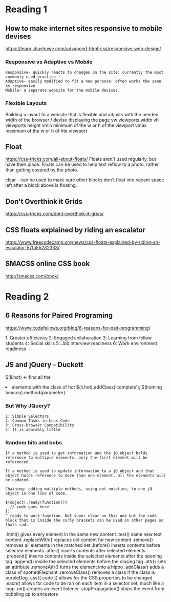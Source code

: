 # Reading 1
## How to make internet sites responsive to mobile devises
https://learn.shayhowe.com/advanced-html-css/responsive-web-design/

### Responsive vs Adaptive vs Mobile
    Responsive- quickly reacts to changes on the site: currently the most commonly used practice 
    Adaptive- easily modified to fit a new purpose: often works the same as responsive
    Mobile- a separate website for the mobile devices.  

### Flexible Layouts 
  Building a layout to a website that is flexible and adjusts with the needed width of the browser / devise displaying the page
    vw viewports width   vh viewports height
    vmin minimum of the w or h of the viewport
    vmax maximum of the w or h of hte viewport
  
  
## Float
  https://css-tricks.com/all-about-floats/
  Floats aren't used regularly, but have their place. Floats can be used to help text reflow to a photo, rather than getting covered by the photo. 

  clear - can be used to make sure other blocks don't float into vacant space left after a block above is floating. 

## Don't Overthink it Grids
  https://css-tricks.com/dont-overthink-it-grids/

## CSS floats explained by riding an escalator 
  https://www.freecodecamp.org/news/css-floats-explained-by-riding-an-escalator-57fa55232333/

## SMACSS online CSS book
  http://smacss.com/book/







# Reading 2

## 6 Reasons for Paired Programing
  https://www.codefellows.org/blog/6-reasons-for-pair-programming/

  1: Greater efficiency
  2: Engaged collaboration
  3: Learning from fellow students
  4: Social skills
  5: Job interview readiness
  6: Work environment readiness 

## JS and jQuery - Duckett

  $(li.hot) <- find all the <li> elements with the class of hot
  $(li.hot).addClass('complete'); $(homing beacon).method(parameter)

  ### But Why JQuery?
    1: Simple Selectors
    2: Common Tasks in Less Code
    3: Cross-browser Compatibility
    4: It is adorably little

  ### Random bits and bobs
    If a method is used to get information and the jQ object holds reference to multiple elements, only the first element will be referenced. 

    If a method is used to update information to a jQ object and that object holds reference to more than one element, all the elements will be updated. 

    Chaining: adding multiple methods, using dot notation, to one jQ object in one line of code.

    $(object).ready(function(){
      // code goes here
    }); 
    ^ ready to work function. Not super clear on this one but the code block that is inside the curly brackets can be used on other pages so thats rad. 

  .html() gives every element in the same new content
  .text() same new text content
  .replaceWith() replaces old content for new content
  .remove() removes all elements in the matched set
  .before() inserts contents before selected elements 
  .after() inserts contents after selected elements 
  .prepend() inserts contents inside the selected elements after the opening tag
  .append() inside the selected elements before the closing tag
  .attr() sets an attribute 
  .removeAttr() turns the element into a hippo
  .addClass() adds a class of spottedElephant
  .removeClass() removes a class if the class is purpleDog
  .css({ code }) allows for the CSS properties to be changed
  .each() allows for code to be ran on each item in a selector set, much like a loop 
  .on() creates an event listener
  .stopPropagation() stops the event from bubbling up to ancestors 
  






